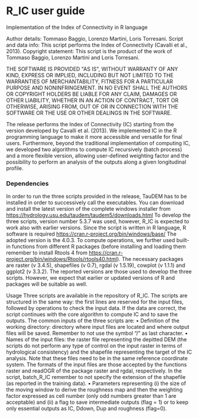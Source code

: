 # R_IC user guide

Implementation of the Index of Connectivity in R language

Author details: Tommaso Baggio, Lorenzo Martini, Loris Torresani.
Script and data info: This script performs the Index of Connectivity (Cavalli et al., 2013).
Copyright statement: This script is the product of the work of Tommaso Baggio, Lorenzo Martini and Loris Torresani.

THE SOFTWARE IS PROVIDED "AS IS", WITHOUT WARRANTY OF ANY KIND, EXPRESS OR IMPLIED, INCLUDING BUT NOT LIMITED TO THE WARRANTIES OF MERCHANTABILITY, FITNESS FOR A PARTICULAR PURPOSE AND NONINFRINGEMENT. IN NO EVENT SHALL THE AUTHORS OR COPYRIGHT HOLDERS BE LIABLE FOR ANY CLAIM, DAMAGES OR OTHER LIABILITY, WHETHER IN AN ACTION OF CONTRACT, TORT OR OTHERWISE, ARISING FROM, OUT OF OR IN CONNECTION WITH THE SOFTWARE OR THE USE OR OTHER DEALINGS IN THE SOFTWARE.

The release performs the Index of Connectivity (IC) starting from the version developed by Cavalli et al. (2013). We implemented IC in the R programming language to make it more accessible and versatile for final users. Furthermore, beyond the traditional implementation of computing IC, we developed two algorithms to compute IC recursively (batch process) and a more flexible version, allowing user-defined weighting factor and the possibility to perform an analysis of the outputs along a given longitudinal profile.

### Dependencies
In order to run the three scripts provided in the release, TauDEM has to be installed in order to successively call the executables. You can download and install the latest version of the complete windows installer from https://hydrology.usu.edu/taudem/taudem5/downloads.html To develop the three scripts, version number 5.3.7 was used, however, R_IC is expected to work also with earlier versions.
Since the script is written in R language, R software is required https://cran.r-project.org/bin/windows/base/ The adopted version is the 4.0.3. To compute operations, we further used built-in functions from different R packages (before installing and loading them remember to install Rtools 4 from https://cran.r-project.org/bin/windows/Rtools/rtools40.html). The necessary packages are raster (v 3.4.5), shapefiles (v 0.7), rgdal (v 1.5.19), cowplot (v 1.1.1) and ggplot2 (v 3.3.2). The reported versions are those used to develop the three scripts. However, we expect that earlier or updated versions of R and packages will be suitable as well.

Usage 
Three scripts are available in the repository of R_IC. The scripts are structured in the same way: the first lines are reserved for the input files, followed by operations to check the input data. If the data are correct, the script continues with the core algorithm to compute IC and to save the outputs. The common inputs of the three scripts are:
•	Definition of the working directory: directory where input files are located and where output files will be saved. Remember to not use the symbol “/” as last character.
•	Names of the input files: the raster file representing the depitted DEM (the scripts do not perform any type of control on the input raster in terms of hydrological consistency) and the shapefile representing the target of the IC analysis. Note that these files need to be in the same reference coordinate system. The formats of the input files are those accepted by the functions raster and readOGR of the package raster and rgdal, respectively. In the script, batch_R_IC remember to not specify the extension of the shapefile (as reported in the training data).
•	Parameters representing (i) the size of the moving window to derive the roughness map and then the weighting factor expressed as cell number (only odd numbers greater than 1 are acceptable) and (ii) a flag to save intermediate outputs (flag = 1) or to keep only essential outputs as IC, Ddown, Dup and roughness (flag=0).
